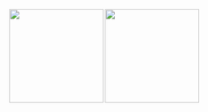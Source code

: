 <a href="https://github.com/NAO5802/github-readme-stats">
  <img align="left" height="170px" src="https://github-readme-stats.vercel.app/api?username=NAO5802&count_private=true&show_icons=true" />
</a>
<a href="https://github.com/NAO5802/convoychat">
  <img align="left" height="170px" src="https://github-readme-stats.vercel.app/api/top-langs/?username=NAO5802&layout=compact" />
</a>
